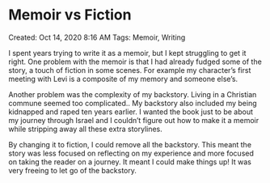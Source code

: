 # Memoir vs Fiction

Created: Oct 14, 2020 8:16 AM
Tags: Memoir, Writing

I spent years trying to write it as a memoir, but I kept struggling to get it right. One problem with the memoir is that I had already fudged some of the story, a touch of fiction in some scenes. For example my character’s first meeting with Levi is a composite of my memory and someone else’s.

Another problem was the complexity of my backstory. Living in a Christian commune seemed too complicated.. My backstory also included my being kidnapped and raped ten years earlier. I wanted the book just to be about my journey through Israel and I couldn’t figure out how to make it a memoir while stripping away all these extra storylines.

By changing it to fiction, I could remove all the backstory. This meant the story was less focused on reflecting on my experience and more focused on taking the reader on a journey. It meant I could make things up! It was very freeing to let go of the backstory.